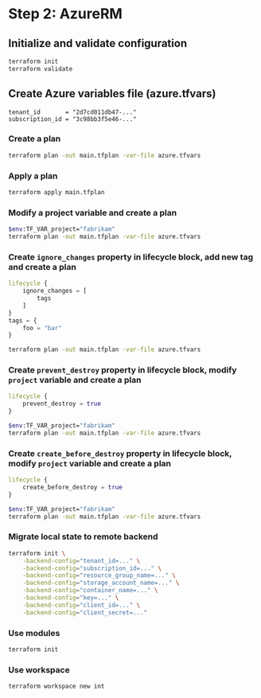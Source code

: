 # Step 2: AzureRM
## Initialize and validate configuration
```sh
terraform init
terraform validate
```
## Create Azure variables file (azure.tfvars)
```
tenant_id       = "2d7cd011db47-..."
subscription_id = "3c98bb3f5e46-..."
```
### Create a plan
```sh
terraform plan -out main.tfplan -var-file azure.tfvars
```
### Apply a plan
```sh
terraform apply main.tfplan
```
### Modify a project variable and create a plan
```sh
$env:TF_VAR_project="fabrikam"
terraform plan -out main.tfplan -var-file azure.tfvars
```
### Create `ignore_changes` property in lifecycle block, add new tag and create a plan
```tf
lifecycle {
    ignore_changes = [
        tags
    ]
}
tags = {
    foo = "bar"
}
```
```sh
terraform plan -out main.tfplan -var-file azure.tfvars
```
### Create `prevent_destroy` property in lifecycle block, modify `project` variable and create a plan
```tf
lifecycle {
    prevent_destroy = true
}
```
```sh
$env:TF_VAR_project="fabrikam"
terraform plan -out main.tfplan -var-file azure.tfvars
```
### Create `create_before_destroy` property in lifecycle block, modify `project` variable and create a plan
```tf
lifecycle {
    create_before_destroy = true
}
```
```sh
$env:TF_VAR_project="fabrikam"
terraform plan -out main.tfplan -var-file azure.tfvars
```
### Migrate local state to remote backend
```sh
terraform init \
    -backend-config="tenant_id=..." \
    -backend-config="subscription_id=..." \
    -backend-config="resource_group_name=..." \
    -backend-config="storage_account_name=..." \
    -backend-config="container_name=..." \
    -backend-config="key=..." \
    -backend-config="client_id=..." \
    -backend-config="client_secret=..."
```
### Use modules
```sh
terraform init
```
### Use workspace
```sh
terraform workspace new int
```